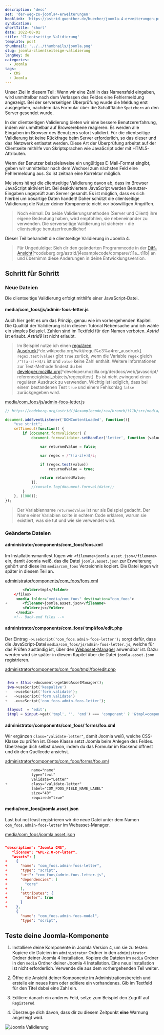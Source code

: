 ```yaml
---
description: 'desc'
set: 'der-weg-zu-joomla4-erweiterungen'
booklink: 'https://astrid-guenther.de/buecher/joomla-4-erweiterungen-programmieren'
syndication:
shortTitle: 'short'
date: 2022-08-01
title: 'Clientseitige Validierung'
template: post
thumbnail: '../../thumbnails/joomla.png'
slug: joomla-clientseiteige-validierung
langKey: de
categories:
  - Joomla
tags:
  - CMS
  - Joomla
---
```












Unser Ziel in diesem Teil: Wenn wir eine Zahl in das Namensfeld eingeben, wird unmittelbar nach dem Verlassen des Feldes eine Fehlermeldung angezeigt. Bei der serverseitigen Überprüfung wurde die Meldung erst ausgegeben, nachdem das Formular über die Schaltfläche `Speichern` an den Server gesendet wurde.<!-- \index{Validation (clientseitige)} -->

In der clientseitigen Validierung bieten wir eine bessere Benutzererfahrung, indem wir unmittelbar auf Browserebene reagieren. Es werden alle Eingaben im Browser des Benutzers sofort validiert. Für die clientseitige Validierung ist keine Rückfrage beim Server erforderlich, so das dieser und das Netzwerk entlastet werden. Diese Art der Überprüfung arbeitet auf der Clientseite mithilfe von Skriptsprachen wie JavaScript oder mit HTML5-Attributen.

Wenn der Benutzer beispielsweise ein ungültiges E-Mail-Format eingibt, geben wir unmittelbar nach dem Wechsel zum nächsten Feld eine Fehlermeldung aus. So ist zeitnah eine Korrektur möglich.

Meistens hängt die clientseitige Validierung davon ab, dass im Browser JavaScript aktiviert ist. Bei deaktiviertem JavaScript werden Benutzer-Eingaben ungeprüft zum Server gesandt. Es ist möglich, dass es sich hierbei um bösartige Daten handelt! Daher schützt die clientseitige Validierung die Nutzer deiner Komponente nicht vor böswilligen Angriffen.

> Noch einmal: Da beide Validierungsmethoden (Server und Client) ihre eigene Bedeutung haben, wird empfohlen, sie nebeneinander zu verwenden. Die serverseitige Validierung ist sicherer - die clientseitige benutzerfreundlicher!

Dieser Teil behandelt die clientseitige Validierung in Joomla 4.

> Für Ungeduldige: Sieh dir den geänderten Programmcode in der [Diff-Ansicht](https://codeberg.org/astrid/j4examplecode/compare/t11a...t11b)[^codeberg.org/astrid/j4examplecode/compare/t11a...t11b] an und übernimm diese Änderungen in deine Entwicklungsversion.

## Schritt für Schritt

### Neue Dateien

Die clientseitige Validierung erfolgt mithilfe einer JavaScript-Datei.

#### media/com_foos/js/admin-foos-letter.js

Auch hier geht es um das Prinzip, genau wie im vorhergehenden Kapitel. Die Qualtiät der Validierung ist in diesem Tutorial Nebensache und ich wähle ein simples Beispiel. Zahlen sind im Textfeld für den Namen verboten. _Astrid_ ist erlaubt. _Astrid9_ ist nicht erlaubt.

> Im Beispiel nutze ich einen [regulären Ausdruck](https://de.wikipedia.org/wiki/Regul%C3%A4rer_Ausdruck)[^de.wikipedia.org/wiki/regul%c3%a4rer_ausdruck]. `regex.test(value)` gibt `true` zurück, wenn die Variable `regex` gleich `/^([a-z]+)$/i` ist und `value` keine Zahl enthält. Weitere Informationen zur Test-Methode findest du bei [developer.mozilla.org](https://developer.mozilla.org/de/docs/Web/JavaScript/Reference/Global_Objects/RegExp/test)[^developer.mozilla.org/de/docs/web/javascript/reference/global_objects/regexp/test]. Es ist nicht zwingend einen regulären Ausdruck zu verwenden. Wichtig ist lediglich, dass bei einem bestandenen Test `true` und einem Fehlschlag `false` zurückgegeben wird.

[media/com_foos/js/admin-foos-letter.js](https://codeberg.org/astrid/j4examplecode/src/branch/t11b/src/media/com_foos/js/admin-foos-letter.js)

```js {numberLines: -2}
// https://codeberg.org/astrid/j4examplecode/raw/branch/t11b/src/media/com_foos/js/admin-foos-letter.js

document.addEventListener('DOMContentLoaded', function(){
	"use strict";
	setTimeout(function() {
		if (document.formvalidator) {
			document.formvalidator.setHandler('letter', function (value) {

				var returnedValue = false;

				var regex = /^([a-z]+)$/i;

				if (regex.test(value))
					returnedValue = true;

				return returnedValue;
			});
			//console.log(document.formvalidator);
		}
	}, (1000));
});

```

> Der Variablenname `returnedValue` ist nur als Beispiel gedacht. Der Name einer Variablen sollte in echtem Code erklären, warum sie existiert, was sie tut und wie sie verwendet wird.

### Geänderte Dateien

<!-- prettier-ignore -->
#### administrator/components/com_foos/foos.xml

Im Installationsmanifest fügen wir `<filename>joomla.asset.json</filename>` ein, damit Joomla weiß, das die Datei `joomla.asset.json` zur Erweiterung gehört und diese ins `media/com_foos` Verzeichnis kopiert. Die Datei legen wir später in diesem Teil an.

[administrator/components/com_foos/foos.xml](https://codeberg.org/astrid/j4examplecode/src/branch/t11b/src/administrator/components/com_foos/foos.xml)

```xml {diff}
 		<folder>tmpl</folder>
 	</files>
     <media folder="media/com_foos" destination="com_foos">
+		<filename>joomla.asset.json</filename>
 		<folder>js</folder>
     </media>
 	<!-- Back-end files -->

```

<!-- prettier-ignore -->
#### administrator/components/com_foos/ tmpl/foo/edit.php

Der Eintrag `->useScript('com_foos.admin-foos-letter');` sorgt dafür, dass die JavaScript-Datei `media/com_foos/js/admin-foos-letter.js`, welche für das Prüfen zuständig ist, über den [Webasset-Manager](https://docs.joomla.org/J4.x:Web_Assets/de) anwendbar ist. Dazu werden wird sie später in diesem Kapitel über die Datei `joomla.asset.json` registrieren.

[administrator/components/com_foos/tmpl/foo/edit.php](https://codeberg.org/astrid/j4examplecode/src/branch/t11b/src/administrator/components/com_foos/tmpl/foo/edit.php)

```php {diff}

 $wa = $this->document->getWebAssetManager();
 $wa->useScript('keepalive')
-	->useScript('form.validate');
+	->useScript('form.validate')
+	->useScript('com_foos.admin-foos-letter');

 $layout  = 'edit';
 $tmpl = $input->get('tmpl', '', 'cmd') === 'component' ? '&tmpl=component' : '';

```

<!-- prettier-ignore -->
#### administrator/components/com_foos/ forms/foo.xml

Wir ergänzen `class="validate-letter"`, damit Joomla weiß, welche CSS-Klasse zu prüfen ist. Diese Klasse setzt Joomla beim Anlegen des Feldes. Überzeuge dich selbst davon, indem du das Formular im Backend öffnest und dir den Quellcode ansiehst.

[administrator/components/com_foos/forms/foo.xml](https://codeberg.org/astrid/j4examplecode/src/branch/t11b/src/administrator/components/com_foos/forms/foo.xml)

```xml {diff}
 			name="name"
 			type="text"
 			validate="Letter"
+			class="validate-letter"
 			label="COM_FOOS_FIELD_NAME_LABEL"
 			size="40"
 			required="true"

```

#### media/com_foos/joomla.asset.json

Last but not least registrieren wir die neue Datei unter dem Namen `com_foos.admin-foos-letter` im Webasset-Manager.

[media/com_foos/joomla.asset.json](https://codeberg.org/astrid/j4examplecode/src/branch/t11b/src/media/com_foos/joomla.asset.json)

```json {diff}

"description": "Joomla CMS",
   "license": "GPL-2.0-or-later",
   "assets": [
+    {
+      "name": "com_foos.admin-foos-letter",
+      "type": "script",
+      "uri": "com_foos/admin-foos-letter.js",
+      "dependencies": [
+        "core"
+      ],
+      "attributes": {
+        "defer": true
+      }
+    },
     {
       "name": "com_foos.admin-foos-modal",
       "type": "script",

```

## Teste deine Joomla-Komponente

1. Installiere deine Komponente in Joomla Version 4, um sie zu testen: Kopiere die Dateien im `administrator` Ordner in den `administrator` Ordner deiner Joomla 4 Installation. Kopiere die Dateien im `media` Ordner in den `media` Ordner deiner Joomla 4 Installation. Eine neue Installation ist nicht erforderlich. Verwende die aus dem vorhergehenden Teil weiter.

2. Öffne die Ansicht deiner Komponente im Administrationsbereich und erstelle ein neues Item oder editiere ein vorhandenes. Gib im Textfeld für den Titel dabei eine Zahl ein.

3. Editiere danach ein anderes Feld, setze zum Beispiel den Zugriff auf `Registered`.

4. Überzeuge dich davon, dass dir zu diesem Zeitpunkt **eine** Warnung angezeigt wird.

![Joomla Validierung](/images/j4x14x1.png)
<img src="https://vg08.met.vgwort.de/na/10259e5a6acd4119a6be80fdfe5e29e0" width="1" height="1" alt="">
